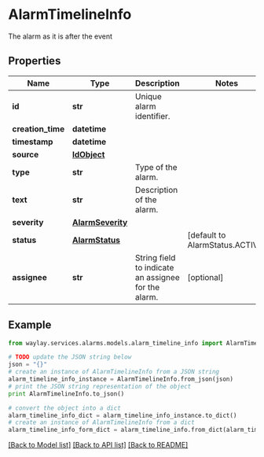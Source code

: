 # AlarmTimelineInfo

The alarm as it is after the event

## Properties

Name | Type | Description | Notes
------------ | ------------- | ------------- | -------------
**id** | **str** | Unique alarm identifier. | 
**creation_time** | **datetime** |  | 
**timestamp** | **datetime** |  | 
**source** | [**IdObject**](IdObject.md) |  | 
**type** | **str** | Type of the alarm. | 
**text** | **str** | Description of the alarm. | 
**severity** | [**AlarmSeverity**](AlarmSeverity.md) |  | 
**status** | [**AlarmStatus**](AlarmStatus.md) |  | [default to AlarmStatus.ACTIVE]
**assignee** | **str** | String field to indicate an assignee for the alarm. | [optional] 

## Example

```python
from waylay.services.alarms.models.alarm_timeline_info import AlarmTimelineInfo

# TODO update the JSON string below
json = "{}"
# create an instance of AlarmTimelineInfo from a JSON string
alarm_timeline_info_instance = AlarmTimelineInfo.from_json(json)
# print the JSON string representation of the object
print AlarmTimelineInfo.to_json()

# convert the object into a dict
alarm_timeline_info_dict = alarm_timeline_info_instance.to_dict()
# create an instance of AlarmTimelineInfo from a dict
alarm_timeline_info_form_dict = alarm_timeline_info.from_dict(alarm_timeline_info_dict)
```
[[Back to Model list]](../README.md#documentation-for-models) [[Back to API list]](../README.md#documentation-for-api-endpoints) [[Back to README]](../README.md)


